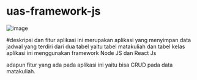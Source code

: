 # uas-framework-js
![image](https://user-images.githubusercontent.com/100013505/212380079-131d60a8-f456-4a87-bf6d-f1c30d488dde.png)

#deskripsi dan fitur
aplikasi ini merupakan aplikasi yang menyimpan data jadwal yang terdiri dari dua tabel yaitu tabel matakuliah dan tabel kelas
aplikasi ini menggunakan framework Node JS dan React Js

adapun fitur yang ada pada aplikasi ini yaitu bisa CRUD pada data matakuliah.
